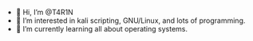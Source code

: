 - 👋 Hi, I’m @T4R1N
- 👀 I’m interested in kali scripting, GNU/Linux, and lots of programming.
- 🌱 I’m currently learning all about operating systems.
<!---
T4R1N/T4R1N is a ✨ special ✨ repository because its `README.md` (this file) appears on your GitHub profile.
You can click the Preview link to take a look at your changes.
--->
